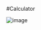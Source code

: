 
#Calculator

![image](https://user-images.githubusercontent.com/77735061/178797491-3038090e-4e48-4653-8c6f-f974537dfe8c.png)
